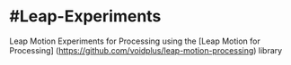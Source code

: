 #Leap-Experiments
================

Leap Motion Experiments for Processing using the [Leap Motion for Processing] (https://github.com/voidplus/leap-motion-processing) library
